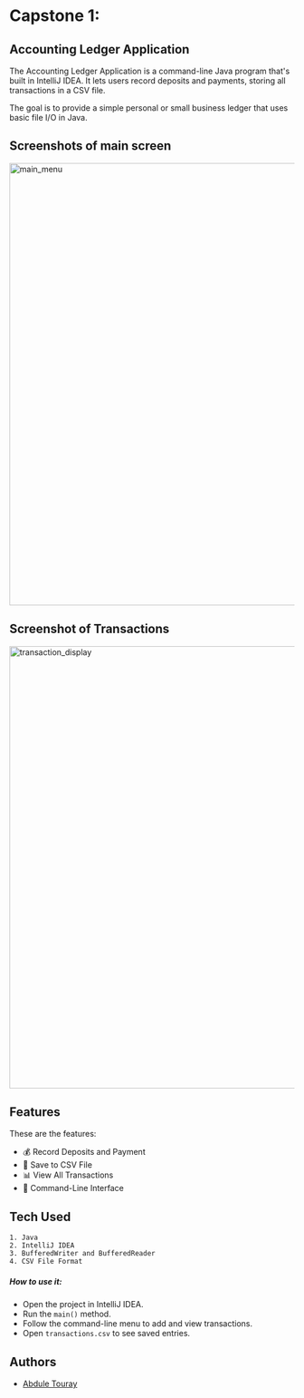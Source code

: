 
# Capstone 1: 
## Accounting Ledger Application

The Accounting Ledger Application is a command-line Java program that's built in IntelliJ IDEA. It lets users record deposits and payments, storing all transactions in a CSV file.

The goal is to provide a simple personal or small business ledger that uses basic file I/O in Java.

## Screenshots of main screen

<img width="780" alt="main_menu" src="https://github.com/user-attachments/assets/aaeb9713-bc74-42b0-90fd-5b6f5f49217d" />

## Screenshot of Transactions

<img width="780" alt="transaction_display" src="https://github.com/user-attachments/assets/a79f3d68-6376-49e5-8e65-e5891c373973" />



## Features

These are the features:

- 💰 Record Deposits and Payment
- 📄 Save to CSV File
- 📊 View All Transactions
- 🧠 Command-Line Interface


## Tech Used

    1. Java
    2. IntelliJ IDEA
    3. BufferedWriter and BufferedReader
    4. CSV File Format

##### How to use it:
- Open the project in IntelliJ IDEA.
- Run the `main()` method.
- Follow the command-line menu to add and view transactions.
- Open `transactions.csv` to see saved entries.


## Authors

- [Abdule Touray](https://github.com/abdule18/AccountingLedgerApp)

